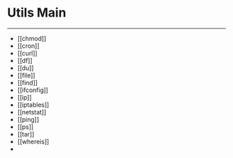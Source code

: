 # Utils Main
***
- [[chmod]]
- [[cron]]
- [[curl]]
- [[df]]
- [[du]]
- [[file]]
- [[find]]
- [[ifconfig]]
- [[ip]]
- [[iptables]]
- [[netstat]]
- [[ping]]
- [[ps]]
- [[tar]]
- [[whereis]]
- 